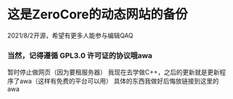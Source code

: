 # 这是ZeroCore的动态网站的备份
2021/8/2开源，希望有更多人能参与编辑QAQ
### 当然，记得遵循 GPL3.0 许可证的协议哦awa
暂时停止做网页（因为要租服务器）
我现在去学做C++，之后的更新就是更新程序了awa（这样有免费的平台可以用）
具体的东西我做好后悔放链接到这里的awa